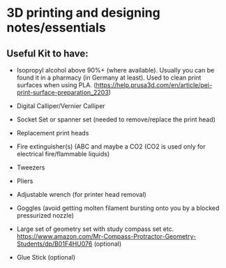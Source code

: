 # 3D printing and designing notes/essentials

## Useful Kit to have:
* Isopropyl alcohol above 90%+ (where available). Usually you can be found it in a pharmacy (in Germany at least). Used to clean print surfaces when using PLA. (https://help.prusa3d.com/en/article/pei-print-surface-preparation_2203)
* Digital Calliper/Vernier Calliper
* Socket Set or spanner set (needed to remove/replace the print head)
* Replacement print heads
* Fire extinguisher(s) (ABC and maybe a CO2 (CO2 is used only for electrical fire/flammable liquids)
* Tweezers
* Pliers
* Adjustable wrench (for printer head removal)
* Goggles (avoid getting molten filament bursting onto you by a blocked pressurized nozzle)

* Large set of geometry set with study compass set etc. https://www.amazon.com/Mr-Compass-Protractor-Geometry-Students/dp/B01F4HU076 (optional)
* Glue Stick (optional)
